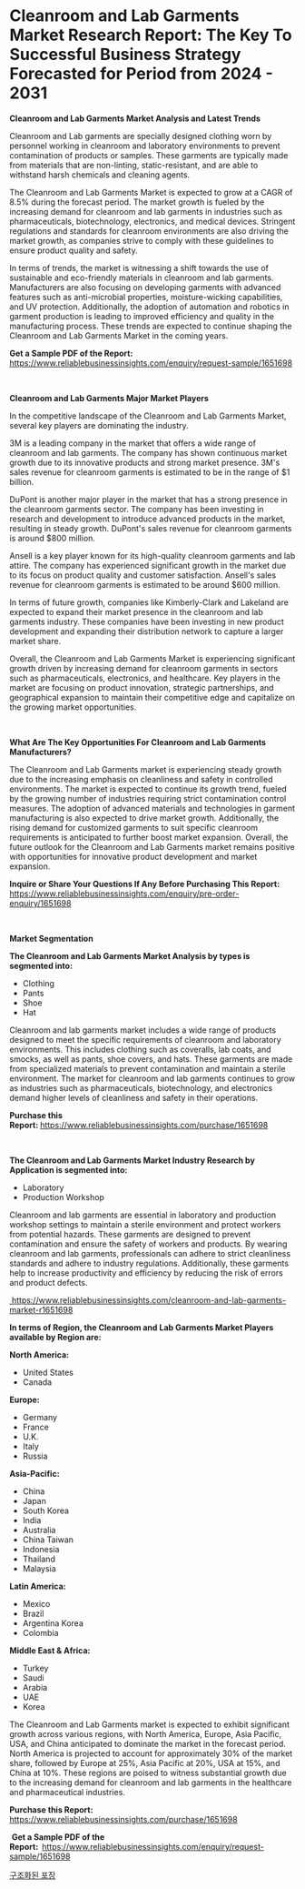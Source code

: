 <p><h1>Cleanroom and Lab Garments Market Research Report: The Key To Successful Business Strategy Forecasted for Period from 2024 - 2031</h1></p><p><strong>Cleanroom and Lab Garments Market Analysis and Latest Trends</strong></p>
<p><p>Cleanroom and Lab garments are specially designed clothing worn by personnel working in cleanroom and laboratory environments to prevent contamination of products or samples. These garments are typically made from materials that are non-linting, static-resistant, and are able to withstand harsh chemicals and cleaning agents.</p><p>The Cleanroom and Lab Garments Market is expected to grow at a CAGR of 8.5% during the forecast period. The market growth is fueled by the increasing demand for cleanroom and lab garments in industries such as pharmaceuticals, biotechnology, electronics, and medical devices. Stringent regulations and standards for cleanroom environments are also driving the market growth, as companies strive to comply with these guidelines to ensure product quality and safety.</p><p>In terms of trends, the market is witnessing a shift towards the use of sustainable and eco-friendly materials in cleanroom and lab garments. Manufacturers are also focusing on developing garments with advanced features such as anti-microbial properties, moisture-wicking capabilities, and UV protection. Additionally, the adoption of automation and robotics in garment production is leading to improved efficiency and quality in the manufacturing process. These trends are expected to continue shaping the Cleanroom and Lab Garments Market in the coming years.</p></p>
<p><strong>Get a Sample PDF of the Report:&nbsp;</strong> <a href="https://www.reliablebusinessinsights.com/enquiry/request-sample/1651698">https://www.reliablebusinessinsights.com/enquiry/request-sample/1651698</a></p>
<p>&nbsp;</p>
<p><strong>Cleanroom and Lab Garments Major Market Players</strong></p>
<p><p>In the competitive landscape of the Cleanroom and Lab Garments Market, several key players are dominating the industry. </p><p>3M is a leading company in the market that offers a wide range of cleanroom and lab garments. The company has shown continuous market growth due to its innovative products and strong market presence. 3M's sales revenue for cleanroom garments is estimated to be in the range of $1 billion.</p><p>DuPont is another major player in the market that has a strong presence in the cleanroom garments sector. The company has been investing in research and development to introduce advanced products in the market, resulting in steady growth. DuPont's sales revenue for cleanroom garments is around $800 million.</p><p>Ansell is a key player known for its high-quality cleanroom garments and lab attire. The company has experienced significant growth in the market due to its focus on product quality and customer satisfaction. Ansell's sales revenue for cleanroom garments is estimated to be around $600 million.</p><p>In terms of future growth, companies like Kimberly-Clark and Lakeland are expected to expand their market presence in the cleanroom and lab garments industry. These companies have been investing in new product development and expanding their distribution network to capture a larger market share.</p><p>Overall, the Cleanroom and Lab Garments Market is experiencing significant growth driven by increasing demand for cleanroom garments in sectors such as pharmaceuticals, electronics, and healthcare. Key players in the market are focusing on product innovation, strategic partnerships, and geographical expansion to maintain their competitive edge and capitalize on the growing market opportunities.</p></p>
<p>&nbsp;</p>
<p><strong>What Are The Key Opportunities For Cleanroom and Lab Garments Manufacturers?</strong></p>
<p><p>The Cleanroom and Lab Garments market is experiencing steady growth due to the increasing emphasis on cleanliness and safety in controlled environments. The market is expected to continue its growth trend, fueled by the growing number of industries requiring strict contamination control measures. The adoption of advanced materials and technologies in garment manufacturing is also expected to drive market growth. Additionally, the rising demand for customized garments to suit specific cleanroom requirements is anticipated to further boost market expansion. Overall, the future outlook for the Cleanroom and Lab Garments market remains positive with opportunities for innovative product development and market expansion.</p></p>
<p><strong>Inquire or Share Your Questions If Any Before Purchasing This Report:</strong> <a href="https://www.reliablebusinessinsights.com/enquiry/pre-order-enquiry/1651698">https://www.reliablebusinessinsights.com/enquiry/pre-order-enquiry/1651698</a></p>
<p>&nbsp;</p>
<p><strong>Market Segmentation</strong></p>
<p><strong>The Cleanroom and Lab Garments Market Analysis by types is segmented into:</strong></p>
<p><ul><li>Clothing</li><li>Pants</li><li>Shoe</li><li>Hat</li></ul></p>
<p><p>Cleanroom and lab garments market includes a wide range of products designed to meet the specific requirements of cleanroom and laboratory environments. This includes clothing such as coveralls, lab coats, and smocks, as well as pants, shoe covers, and hats. These garments are made from specialized materials to prevent contamination and maintain a sterile environment. The market for cleanroom and lab garments continues to grow as industries such as pharmaceuticals, biotechnology, and electronics demand higher levels of cleanliness and safety in their operations.</p></p>
<p><strong>Purchase this Report:&nbsp;</strong><a href="https://www.reliablebusinessinsights.com/purchase/1651698">https://www.reliablebusinessinsights.com/purchase/1651698</a></p>
<p>&nbsp;</p>
<p><strong>The Cleanroom and Lab Garments Market Industry Research by Application is segmented into:</strong></p>
<p><ul><li>Laboratory</li><li>Production Workshop</li></ul></p>
<p><p>Cleanroom and lab garments are essential in laboratory and production workshop settings to maintain a sterile environment and protect workers from potential hazards. These garments are designed to prevent contamination and ensure the safety of workers and products. By wearing cleanroom and lab garments, professionals can adhere to strict cleanliness standards and adhere to industry regulations. Additionally, these garments help to increase productivity and efficiency by reducing the risk of errors and product defects.</p></p>
<p><a href="https://www.reliablebusinessinsights.com/cleanroom-and-lab-garments-market-r1651698">&nbsp;https://www.reliablebusinessinsights.com/cleanroom-and-lab-garments-market-r1651698</a></p>
<p><strong>In terms of Region, the Cleanroom and Lab Garments Market Players available by Region are:</strong></p>
<p>
    <p> <strong> North America: </strong>
        <ul>
            <li>United States</li>
            <li>Canada</li>
        </ul>
        </p> 
    <p> <strong> Europe: </strong>
        <ul>
            <li>Germany</li>
            <li>France</li>
            <li>U.K.</li>
            <li>Italy</li>
            <li>Russia</li>
        </ul>
        </p> 
    <p> <strong> Asia-Pacific: </strong>
        <ul>
            <li>China</li>
            <li>Japan</li>
            <li>South Korea</li>
            <li>India</li>
            <li>Australia</li>
            <li>China Taiwan</li>
            <li>Indonesia</li>
            <li>Thailand</li>
            <li>Malaysia</li>
        </ul>
        </p> 
    <p> <strong> Latin America: </strong>
        <ul>
            <li>Mexico</li>
            <li>Brazil</li>
            <li>Argentina Korea</li>
            <li>Colombia</li>
        </ul>
        </p> 
    <p> <strong> Middle East & Africa: </strong>
        <ul>
            <li>Turkey</li>
            <li>Saudi</li>
            <li>Arabia</li>
            <li>UAE</li>
            <li>Korea</li>
        </ul>
    </p>
    </p>
<p><p>The Cleanroom and Lab Garments market is expected to exhibit significant growth across various regions, with North America, Europe, Asia Pacific, USA, and China anticipated to dominate the market in the forecast period. North America is projected to account for approximately 30% of the market share, followed by Europe at 25%, Asia Pacific at 20%, USA at 15%, and China at 10%. These regions are poised to witness substantial growth due to the increasing demand for cleanroom and lab garments in the healthcare and pharmaceutical industries.</p></p>
<p><strong>Purchase this Report: </strong><a href="https://www.reliablebusinessinsights.com/purchase/1651698">https://www.reliablebusinessinsights.com/purchase/1651698</a></p>
<p>&nbsp;<strong>Get a Sample PDF of the Report:&nbsp;&nbsp;</strong><a href="https://www.reliablebusinessinsights.com/enquiry/request-sample/1651698">https://www.reliablebusinessinsights.com/enquiry/request-sample/1651698</a></p>
<p><strong></strong></p>
<p><p><a href="https://github.com/laholand/Market-Research-Report-List-4/blob/main/7922684181989.md">구조화된 포장</a></p></p>
